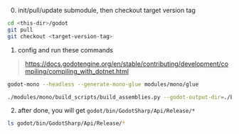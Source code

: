 0. init/pull/update submodule, then checkout target version tag
```bash
cd <this-dir>/godot
git pull
git checkout <target-version-tag>
```
1. config and run these commands
> https://docs.godotengine.org/en/stable/contributing/development/compiling/compiling_with_dotnet.html

```bash
godot-mono --headless --generate-mono-glue modules/mono/glue

./modules/mono/build_scripts/build_assemblies.py --godot-output-dir=./bin
```

2. after done, you will get `godot/bin/GodotSharp/Api/Release/*`
```bash
ls godot/bin/GodotSharp/Api/Release/*
```
